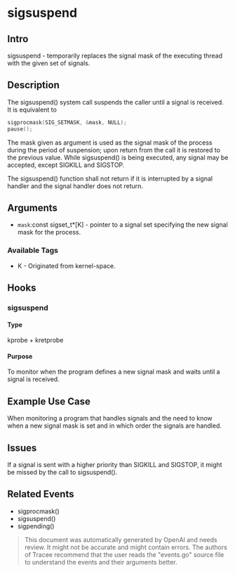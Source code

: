 
# sigsuspend

## Intro 
sigsuspend - temporarily replaces the signal mask of the executing thread with the given set of signals.

## Description
The sigsuspend() system call suspends the caller until a signal is received. It is equivalent to

```c
sigprocmask(SIG_SETMASK, &mask, NULL);
pause();
```

The mask given as argument is used as the signal mask of the process during the period of suspension; upon return from the call it is restored to the previous value. While sigsuspend() is being executed, any signal may be accepted, except SIGKILL and SIGSTOP.

The sigsuspend() function shall not return if it is interrupted by a signal handler and the signal handler does not return.

## Arguments
* `mask`:const sigset_t*[K] - pointer to a signal set specifying the new signal mask for the process.

### Available Tags
* K - Originated from kernel-space.

## Hooks
### sigsuspend
#### Type
kprobe + kretprobe
#### Purpose
To monitor when the program defines a new signal mask and waits until a signal is received.

## Example Use Case
When monitoring a program that handles signals and the need to know when a new signal mask is set and in which order the signals are handled. 

## Issues
If a signal is sent with a higher priority than SIGKILL and SIGSTOP, it might be missed by the call to sigsuspend().

## Related Events
* sigprocmask()
* sigsuspend()
* sigpending()

> This document was automatically generated by OpenAI and needs review. It might
> not be accurate and might contain errors. The authors of Tracee recommend that
> the user reads the "events.go" source file to understand the events and their
> arguments better.
